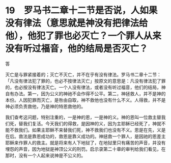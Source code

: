 # 19　罗马书二章十二节是否说，人如果没有律法（意思就是神没有把律法给他），他犯了罪也必灭亡？一个罪人从来没有听过福音，他的结局是否灭亡？


答

灭亡是与罪紧接着的；灭亡不灭亡，并不在乎有没有律法。罗马书二章十二节：「凡没有律法犯了罪的，也必不按律法灭亡」按原文的意思是：凡没有律法犯了罪的，也必按没有律法灭亡。一个人没有律法，或者没有听过福音，他们的结局，神自有办法。第一，因为公义的神祂不会作得不公平。第二，神拯救人，并不是神的本份。人因犯罪而灭亡，是咎由自取，神不救他也没有什么不义。人得救，并不是神必须负责救他，乃是神的特恩救他的。

我们查考这问题，特别注重的，一是神的恩，一是神的义。神的恩叫一位救主替我们死，替我们复活。今天我们的得救，是因神的义，因为主耶稣已经死了，神就不能不救我们。如果主耶稣不来替我们死，神不救我们也没有不义。恩是在先，义是在后。救法是靠恩成功的，救恩是靠义成功的。神拯救一个罪人，是因祂的恩差主耶稣来作罪人的救主。就是将来有人下地狱了，在地狱里只有痛苦的声音，并没有埋怨的声音，因为地狱是神顶公义的刑罚。启示录第二十章的审判给我们看见，在那时，没有一个人起来说神是不公义的。
